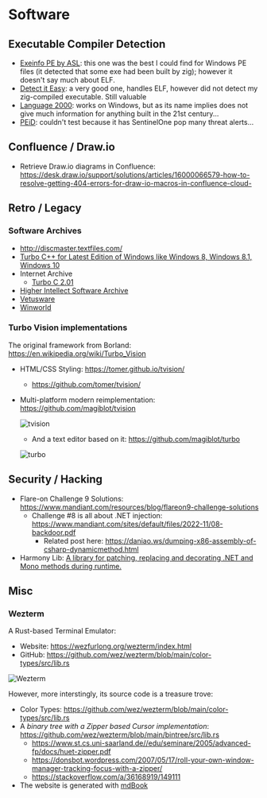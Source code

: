 # Software

## Executable Compiler Detection

* [Exeinfo PE by ASL](https://github.com/ExeinfoASL/ASL): this one was the best I could find for Windows PE files (it detected that some exe had been built by zig); however it doesn't say much about ELF.
* [Detect it Easy](https://github.com/horsicq/Detect-It-Easy): a very good one, handles ELF, however did not detect my zig-compiled executable. Still valuable
* [Language 2000](https://farrokhi.net/language/): works on Windows, but as its name implies does not give much information for anything built in the 21st century...
* [PEiD](https://www.aldeid.com/wiki/PEiD): couldn't test because it has SentinelOne pop many threat alerts...

## Confluence / Draw.io

* Retrieve Draw.io diagrams in Confluence: <https://desk.draw.io/support/solutions/articles/16000066579-how-to-resolve-getting-404-errors-for-draw-io-macros-in-confluence-cloud->

## Retro / Legacy

### Software Archives

* <http://discmaster.textfiles.com/>
* [Turbo C++ for Latest Edition of Windows like Windows 8, Windows 8.1, Windows 10](https://github.com/vineetchoudhary/turbocpp)
* Internet Archive
  * [Turbo C 2.01](https://archive.org/details/msdos_borland_turbo_c_2.01)
* [Higher Intellect Software Archive](https://preterhuman.net/software/)
* [Vetusware](https://vetusware.com/)
* [Winworld](https://winworldpc.com/library/operating-systems)

### Turbo Vision implementations

The original framework from Borland: <https://en.wikipedia.org/wiki/Turbo_Vision>

* HTML/CSS Styling: <https://tomer.github.io/tvision/>
  * <https://github.com/tomer/tvision/>
* Multi-platform modern reimplementation: <https://github.com/magiblot/tvision>

  ![tvision](https://user-images.githubusercontent.com/20713561/81506401-4fffdd80-92f6-11ea-8826-ee42612eb82a.png)
  * And a text editor based on it: <https://github.com/magiblot/turbo>
  
  ![turbo](https://user-images.githubusercontent.com/20713561/89552632-b7053380-d80c-11ea-92e0-a8c30f80cd49.png)

## Security / Hacking

* Flare-on Challenge 9 Solutions: <https://www.mandiant.com/resources/blog/flareon9-challenge-solutions>
  * Challenge #8 is all about .NET injection: <https://www.mandiant.com/sites/default/files/2022-11/08-backdoor.pdf>
    * Related post here: <https://daniao.ws/dumping-x86-assembly-of-csharp-dynamicmethod.html>
* Harmony Lib: [A library for patching, replacing and decorating
.NET and Mono methods during runtime.](https://github.com/pardeike/Harmony)

## Misc

### Wezterm

A Rust-based Terminal Emulator:

* Website: <https://wezfurlong.org/wezterm/index.html>
* GitHub: <https://github.com/wez/wezterm/blob/main/color-types/src/lib.rs>

![Wezterm](https://wezfurlong.org/wezterm/screenshots/two.png)

However, more interstingly, its source code is a treasure trove:

* Color Types: <https://github.com/wez/wezterm/blob/main/color-types/src/lib.rs>
* A _binary tree with a Zipper based Cursor implementation_: <https://github.com/wez/wezterm/blob/main/bintree/src/lib.rs>
  * <https://www.st.cs.uni-saarland.de//edu/seminare/2005/advanced-fp/docs/huet-zipper.pdf>
  * <https://donsbot.wordpress.com/2007/05/17/roll-your-own-window-manager-tracking-focus-with-a-zipper/>
  * <https://stackoverflow.com/a/36168919/149111>
* The website is generated with [mdBook](https://rust-lang.github.io/mdBook/index.html)